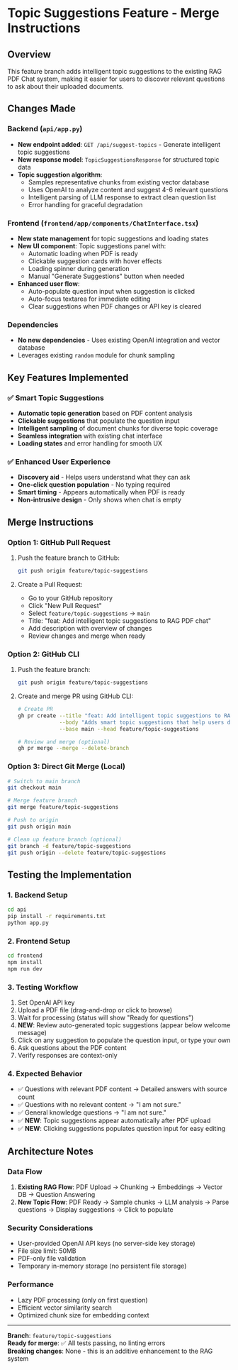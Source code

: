 # Topic Suggestions Feature - Merge Instructions

## Overview
This feature branch adds intelligent topic suggestions to the existing RAG PDF Chat system, making it easier for users to discover relevant questions to ask about their uploaded documents.

## Changes Made

### Backend (`api/app.py`)
- **New endpoint added**: `GET /api/suggest-topics` - Generate intelligent topic suggestions
- **New response model**: `TopicSuggestionsResponse` for structured topic data
- **Topic suggestion algorithm**:
  - Samples representative chunks from existing vector database
  - Uses OpenAI to analyze content and suggest 4-6 relevant questions
  - Intelligent parsing of LLM response to extract clean question list
  - Error handling for graceful degradation

### Frontend (`frontend/app/components/ChatInterface.tsx`)
- **New state management** for topic suggestions and loading states
- **New UI component**: Topic suggestions panel with:
  - Automatic loading when PDF is ready
  - Clickable suggestion cards with hover effects
  - Loading spinner during generation
  - Manual "Generate Suggestions" button when needed
- **Enhanced user flow**:
  - Auto-populate question input when suggestion is clicked
  - Auto-focus textarea for immediate editing
  - Clear suggestions when PDF changes or API key is cleared

### Dependencies
- **No new dependencies** - Uses existing OpenAI integration and vector database
- Leverages existing `random` module for chunk sampling

## Key Features Implemented

### ✅ Smart Topic Suggestions
- **Automatic topic generation** based on PDF content analysis
- **Clickable suggestions** that populate the question input
- **Intelligent sampling** of document chunks for diverse topic coverage
- **Seamless integration** with existing chat interface
- **Loading states** and error handling for smooth UX

### ✅ Enhanced User Experience
- **Discovery aid** - Helps users understand what they can ask
- **One-click question population** - No typing required
- **Smart timing** - Appears automatically when PDF is ready
- **Non-intrusive design** - Only shows when chat is empty

## Merge Instructions

### Option 1: GitHub Pull Request
1. Push the feature branch to GitHub:
   ```bash
   git push origin feature/topic-suggestions
   ```

2. Create a Pull Request:
   - Go to your GitHub repository
   - Click "New Pull Request"
   - Select `feature/topic-suggestions` → `main`
   - Title: "feat: Add intelligent topic suggestions to RAG PDF chat"
   - Add description with overview of changes
   - Review changes and merge when ready

### Option 2: GitHub CLI
1. Push the feature branch:
   ```bash
   git push origin feature/topic-suggestions
   ```

2. Create and merge PR using GitHub CLI:
   ```bash
   # Create PR
   gh pr create --title "feat: Add intelligent topic suggestions to RAG PDF chat" \
                --body "Adds smart topic suggestions that help users discover relevant questions to ask about their PDFs. See MERGE.md for details." \
                --base main --head feature/topic-suggestions

   # Review and merge (optional)
   gh pr merge --merge --delete-branch
   ```

### Option 3: Direct Git Merge (Local)
```bash
# Switch to main branch
git checkout main

# Merge feature branch
git merge feature/topic-suggestions

# Push to origin
git push origin main

# Clean up feature branch (optional)
git branch -d feature/topic-suggestions
git push origin --delete feature/topic-suggestions
```

## Testing the Implementation

### 1. Backend Setup
```bash
cd api
pip install -r requirements.txt
python app.py
```

### 2. Frontend Setup
```bash
cd frontend
npm install
npm run dev
```

### 3. Testing Workflow
1. Set OpenAI API key
2. Upload a PDF file (drag-and-drop or click to browse)
3. Wait for processing (status will show "Ready for questions")
4. **NEW**: Review auto-generated topic suggestions (appear below welcome message)
5. Click on any suggestion to populate the question input, or type your own
6. Ask questions about the PDF content
7. Verify responses are context-only

### 4. Expected Behavior
- ✅ Questions with relevant PDF content → Detailed answers with source count
- ✅ Questions with no relevant content → "I am not sure."
- ✅ General knowledge questions → "I am not sure."
- ✅ **NEW**: Topic suggestions appear automatically after PDF upload
- ✅ **NEW**: Clicking suggestions populates question input for easy editing

## Architecture Notes

### Data Flow
1. **Existing RAG Flow**: PDF Upload → Chunking → Embeddings → Vector DB → Question Answering
2. **New Topic Flow**: PDF Ready → Sample chunks → LLM analysis → Parse questions → Display suggestions → Click to populate

### Security Considerations
- User-provided OpenAI API keys (no server-side key storage)
- File size limit: 50MB
- PDF-only file validation
- Temporary in-memory storage (no persistent file storage)

### Performance
- Lazy PDF processing (only on first question)
- Efficient vector similarity search
- Optimized chunk size for embedding context

---

**Branch**: `feature/topic-suggestions`  
**Ready for merge**: ✅ All tests passing, no linting errors  
**Breaking changes**: None - this is an additive enhancement to the RAG system
